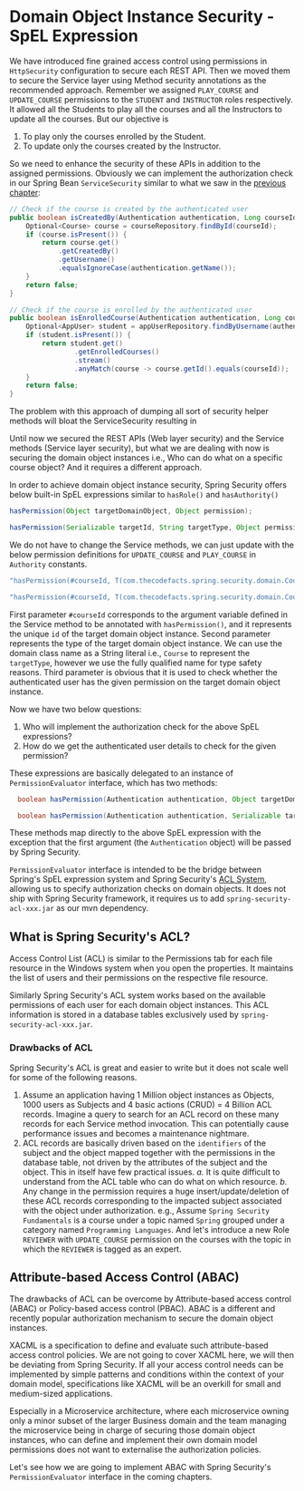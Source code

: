 # Domain Object Instance Security - SpEL Expression


We have introduced fine grained access control using permissions in `HttpSecurity` configuration to secure each REST API. Then we moved them to secure the Service layer using Method security annotations as the recommended approach. Remember we assigned `PLAY_COURSE` and `UPDATE_COURSE` permissions to the `STUDENT` and `INSTRUCTOR` roles respectively. It allowed all the Students to play all the courses and all the Instructors to update all the courses. But our objective is

1. To play only the courses enrolled by the Student.
2. To update only the courses created by the Instructor.

So we need to enhance the security of these APIs in addition to the assigned permissions. Obviously we can implement the authorization check in our Spring Bean `ServiceSecurity` similar to what we saw in the [previous chapter](https://github.com/SankaranarayananMurugan/spring-security-guide/tree/main/16.%20Method%20Security%20-%20Spring%20Beans):

```java
// Check if the course is created by the authenticated user
public boolean isCreatedBy(Authentication authentication, Long courseId) {
	Optional<Course> course = courseRepository.findById(courseId);
	if (course.isPresent()) {
		return course.get()
			.getCreatedBy()
			.getUsername()
			.equalsIgnoreCase(authentication.getName());
	}
	return false;
}
```

```java
// Check if the course is enrolled by the authenticated user
public boolean isEnrolledCourse(Authentication authentication, Long courseId) {
	Optional<AppUser> student = appUserRepository.findByUsername(authentication.getName());  
	if (student.isPresent()) {  
	    return student.get()  
	            .getEnrolledCourses()  
	            .stream()  
	            .anyMatch(course -> course.getId().equals(courseId));  
	}  
	return false;
}
```

The problem with this approach of dumping all sort of security helper methods will bloat the ServiceSecurity resulting in

Until now we secured the REST APIs (Web layer security) and the Service methods (Service layer security), but what we are dealing with now is securing the domain object instances i.e., Who can do what on a specific course object? And it requires a different approach.

In order to achieve domain object instance security, Spring Security offers below built-in SpEL expressions similar to `hasRole()` and `hasAuthority()`

```java
hasPermission(Object targetDomainObject, Object permission);

hasPermission(Serializable targetId, String targetType, Object permission);
```

We do not have to change the Service methods, we can just update with the below permission definitions for `UPDATE_COURSE` and `PLAY_COURSE` in `Authority` constants.

```java
"hasPermission(#courseId, T(com.thecodefacts.spring.security.domain.Course).getSimpleName(), T(com.thecodefacts.spring.security.enums.PermissionEnum).UPDATE_COURSE.name())";

"hasPermission(#courseId, T(com.thecodefacts.spring.security.domain.Course).getSimpleName(), T(com.thecodefacts.spring.security.enums.PermissionEnum).PLAY_COURSE.name())";
```

First parameter `#courseId` corresponds to the argument variable defined in the Service method to be annotated with `hasPermission()`, and it represents the unique `id` of the target domain object instance. Second parameter represents the type of the target domain object instance. We can use the domain class name as a String literal i.e., `Course` to represent the `targetType`, however we use the fully qualified name for type safety reasons. Third parameter is obvious that it is used to check whether the authenticated user has the given permission on the target domain object instance.

Now we have two below questions:

1. Who will implement the authorization check for the above SpEL expressions?
2. How do we get the authenticated user details to check for the given permission?

These expressions are basically delegated to an instance of `PermissionEvaluator` interface, which has two methods:

```java
  boolean hasPermission(Authentication authentication, Object targetDomainObject, Object permission);

  boolean hasPermission(Authentication authentication, Serializable targetId, String targetType, Object permission);
```

These methods map directly to the above SpEL expression with the exception that the first argument (the `Authentication` object) will be passed by Spring Security.

`PermissionEvaluator` interface is intended to be the bridge between Spring's SpEL expression system and Spring Security's [ACL System](https://docs.spring.io/spring-security/reference/servlet/authorization/acls.html), allowing us to specify authorization checks on domain objects. It does not ship with Spring Security framework, it requires us to add `spring-security-acl-xxx.jar` as our mvn dependency.

## What is Spring Security's ACL?

Access Control List (ACL) is similar to the Permissions tab for each file resource in the Windows system when you open the properties. It maintains the list of users and their permissions on the respective file resource.

Similarly Spring Security's ACL system works based on the available permissions of each user for each domain object instances. This ACL information is stored in a database tables exclusively used by `spring-security-acl-xxx.jar`.

### Drawbacks of ACL
Spring Security's ACL is great and easier to write but it does not scale well for some of the following reasons.

1. Assume an application having 1 Million object instances as Objects, 1000 users as Subjects and 4 basic actions (CRUD) = 4 Billion ACL records. Imagine a query to search for an ACL record on these many records  for each Service method invocation. This can potentially cause performance issues and becomes a maintenance nightmare.
2. ACL records are basically driven based on the `identifiers` of the subject and the object mapped together with the permissions in the database table, not driven by the attributes of the subject and the object. This in itself have few practical issues.
   *a.* It is quite difficult to understand from the ACL table who can do what on which resource.
   *b.* Any change in the permission requires a huge insert/update/deletion of these ACL records corresponding to the impacted subject associated with the object under authorization. e.g., Assume `Spring Security Fundamentals` is a course under a topic named `Spring` grouped under a category named `Programming Languages`. And let's introduce a new Role `REVIEWER` with `UPDATE_COURSE`  permission on the courses with the topic in which the `REVIEWER` is tagged as an expert.

## Attribute-based Access Control (ABAC)
The drawbacks of ACL can be overcome by Attribute-based access control (ABAC) or Policy-based access control (PBAC). ABAC is a different and recently popular authorization mechanism to secure the domain object instances.

XACML is a specification to define and evaluate such attribute-based access control policies. We are not going to cover XACML here, we will then be deviating from Spring Security. If all your access control needs can be implemented by simple patterns and conditions within the context of your domain model, specifications like XACML will be an overkill for small and medium-sized applications.

Especially in a Microservice architecture, where each microservice owning only a minor subset of the larger Business domain and the team managing the microservice being in charge of securing those domain object instances, who can define and implement their own domain model permissions does not want to externalise the authorization policies.

Let's see how we are going to implement ABAC with Spring Security's `PermissionEvaluator` interface in the coming chapters.